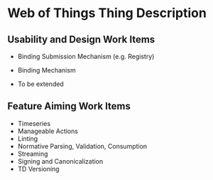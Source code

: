# Web of Things Thing Description



## Usability and Design Work Items

- Binding Submission Mechanism (e.g. Registry)
- Binding Mechanism

- To be extended

## Feature Aiming Work Items

- Timeseries
- Manageable Actions
- Linting
- Normative Parsing, Validation, Consumption
- Streaming
- Signing and Canonicalization
- TD Versioning
